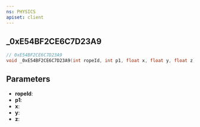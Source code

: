 ```yaml
---
ns: PHYSICS
apiset: client
---
```

## _0xE54BF2CE6C7D23A9

```c
// 0xE54BF2CE6C7D23A9
void _0xE54BF2CE6C7D23A9(int ropeId, int p1, float x, float y, float z);
```


## Parameters
* **ropeId**:
* **p1**:
* **x**:
* **y**:
* **z**: